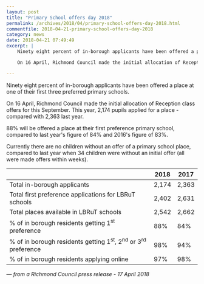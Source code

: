 ```yaml
---
layout: post
title: "Primary School offers day 2018"
permalink: /archives/2018/04/primary-school-offers-day-2018.html
commentfile: 2018-04-21-primary-school-offers-day-2018
category: news
date: 2018-04-21 07:49:49
excerpt: |
    Ninety eight percent of in-borough applicants have been offered a place at one of their first three preferred primary schools.

    On 16 April, Richmond Council made the initial allocation of Reception class offers for this September. This year, 2,174 pupils applied for a place - compared with 2,363 last year.    

---
```


Ninety eight percent of in-borough applicants have been offered a place at one of their first three preferred primary schools.

On 16 April, Richmond Council made the initial allocation of Reception class offers for this September. This year, 2,174 pupils applied for a place - compared with 2,363 last year.

88% will be offered a place at their first preference primary school, compared to last year's figure of 84% and 2016's figure of 83%.

Currently there are no children without an offer of a primary school place, compared to last year when 34 children were without an initial offer (all were made offers within weeks).

|                                                                                                | 2018  | 2017  |
| ---------------------------------------------------------------------------------------------- | ----- | ----- |
| Total in-borough applicants                                                                    | 2,174 | 2,363 |
| Total first preference applications for LBRuT schools                                          | 2,402 | 2,631 |
| Total places available in LBRuT schools                                                        | 2,542 | 2,662 |
| % of in borough residents getting 1<sup>st</sup> preference                                    | 88%   | 84%   |
| % of in borough residents getting 1<sup>st</sup>, 2<sup>nd</sup> or 3<sup>rd</sup>  preference | 98%   | 94%   |
| % of in borough residents applying online                                                      | 97%   | 98%   |

<cite>&mdash; from a Richmond Council press release - 17 April 2018</cite>
